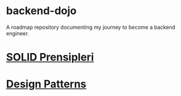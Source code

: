 # backend-dojo
A roadmap repository documenting my journey to become a backend engineer.

# [SOLID Prensipleri](./principles.md)
# [Design Patterns](./patterns.md)
